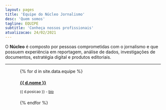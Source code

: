```yaml
---
layout: pages
title: 'Equipe do Núcleo Jornalismo'
desc: 'Quem somos'
tagline: EQUIPE
subtitle: 'Conheça nossos profissionais'
atualizacao: 24/02/2021
---
```


O **Núcleo** é composto por pessoas comprometidas com o jornalismo e que possuem experiência em reportagem, análise de dados, investigações de documentos, estratégia digital e produtos editoriais.

---

<div class="container" style="padding: 0 5% 0px;max-width:550px">

<div style="padding: 0 5% 0px;max-width:550px">

<div class="row">

{% for d in site.data.equipe %}


<div class="col-sm-6 col-lg-6" style="margin-bottom:20px;">

<h4 style="margin-bottom:0;"><a href="{{ site.baseurl }}/equipe/{{ d.twitter }}">{{ d.nome }}</a></h4>

<small>{{ d.posicao }} - <a href="{{ site.baseurl }}/equipe/{{ d.twitter }}">bio <i class="fas fa-link fa-sm"></i></a></small>

</div>

{% endfor %}

</div>
</div>
</div>
